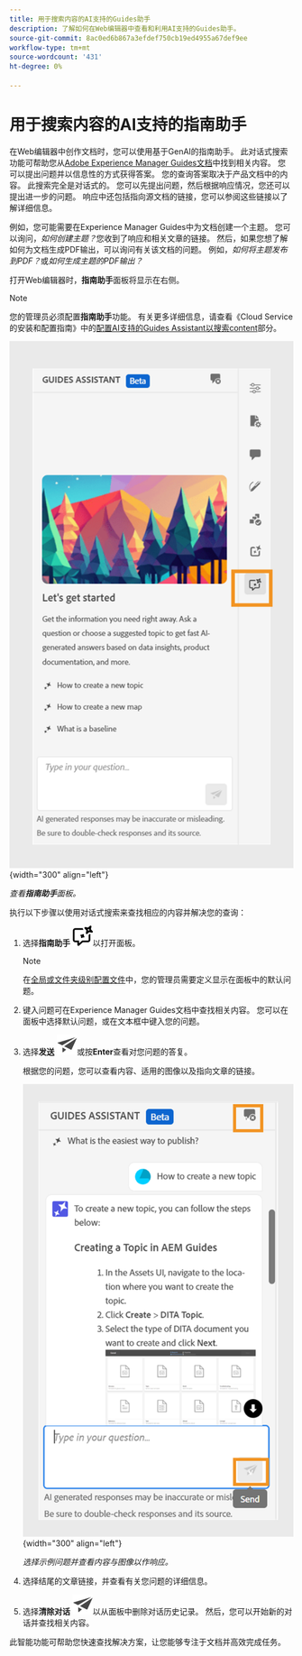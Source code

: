 ```yaml
---
title: 用于搜索内容的AI支持的Guides助手
description: 了解如何在Web编辑器中查看和利用AI支持的Guides助手。
source-git-commit: 8ac0ed6b867a3efdef750cb19ed4955a67def9ee
workflow-type: tm+mt
source-wordcount: '431'
ht-degree: 0%

---
```



# 用于搜索内容的AI支持的指南助手



在Web编辑器中创作文档时，您可以使用基于GenAI的指南助手。 此对话式搜索功能可帮助您从[Adobe Experience Manager Guides文档](https://experienceleague.adobe.com/en/docs/experience-manager-guides/using/overview)中找到相关内容。
您可以提出问题并以信息性的方式获得答案。 您的查询答案取决于产品文档中的内容。 此搜索完全是对话式的。 您可以先提出问题，然后根据响应情况，您还可以提出进一步的问题。 响应中还包括指向源文档的链接，您可以参阅这些链接以了解详细信息。

例如，您可能需要在Experience Manager Guides中为文档创建一个主题。 您可以询问，*如何创建主题？*&#x200B;您收到了响应和相关文章的链接。 然后，如果您想了解如何为文档生成PDF输出，可以询问有关该文档的问题。 例如，*如何将主题发布到PDF？*&#x200B;或&#x200B;*如何生成主题的PDF输出？*



打开Web编辑器时，**指南助手**&#x200B;面板将显示在右侧。



>[!NOTE]
>
> 您的管理员必须配置&#x200B;**指南助手**&#x200B;功能。 有关更多详细信息，请查看《Cloud Service的安装和配置指南》中的[配置AI支持的Guides Assistant以搜索content](../cs-install-guide/conf-guides-assistant.md)部分。

![指南助理面板](images/guides-assistant-panel.png){width="300" align="left"}

*查看&#x200B;**指南助手**面板。*

执行以下步骤以使用对话式搜索来查找相应的内容并解决您的查询：

1. 选择&#x200B;**指南助手** ![指南助手图标](images/guides-assistant-icon.svg)以打开面板。



   >[!NOTE]
   >
   > 在[全局或文件夹级别配置文件](../cs-install-guide/conf-folder-level.md#conf-ai-guides-assistant)中，您的管理员需要定义显示在面板中的默认问题。

1. 键入问题可在Experience Manager Guides文档中查找相关内容。 您可以在面板中选择默认问题，或在文本框中键入您的问题。

1. 选择&#x200B;**发送** ![发送图标](images/send-icon.svg)或按&#x200B;**Enter**&#x200B;查看对您问题的答复。

   根据您的问题，您可以查看内容、适用的图像以及指向文章的链接。

   ![指南助理面板响应](images/guides-assistant-panel-response.png){width="300" align="left"}


   *选择示例问题并查看内容与图像以作响应。*





1. 选择结尾的文章链接，并查看有关您问题的详细信息。


1. 选择&#x200B;**清除对话** ![清除对话](images/clear-conversation-icon.svg)以从面板中删除对话历史记录。 然后，您可以开始新的对话并查找相关内容。

此智能功能可帮助您快速查找解决方案，让您能够专注于文档并高效完成任务。